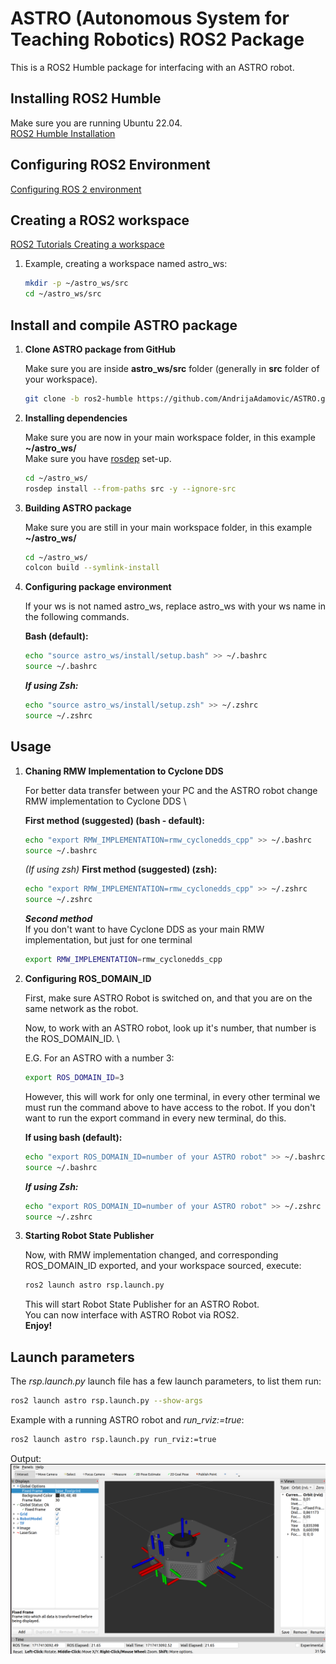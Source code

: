 # ASTRO (Autonomous System for Teaching Robotics) ROS2 Package
This is a ROS2 Humble package for interfacing with an ASTRO robot.

## Installing ROS2 Humble

Make sure you are running Ubuntu 22.04. \
[ROS2 Humble Installation](https://docs.ros.org/en/humble/Installation/Ubuntu-Install-Debians.html)

## Configuring ROS2 Environment
[Configuring ROS 2 environment](https://docs.ros.org/en/humble/Tutorials/Configuring-ROS2-Environment.html)

## Creating a ROS2 workspace
[ROS2 Tutorials Creating a workspace](https://docs.ros.org/en/humble/Tutorials/Workspace/Creating-A-Workspace.html)

1. Example, creating a workspace named astro_ws:

    ```bash
    mkdir -p ~/astro_ws/src
    cd ~/astro_ws/src
    ```
## Install and compile ASTRO package

1. **Clone ASTRO package from GitHub**

    Make sure you are inside **astro_ws/src** folder (generally in **src** folder of your workspace).
    ```bash
    git clone -b ros2-humble https://github.com/AndrijaAdamovic/ASTRO.git
    ```
2. **Installing dependencies**

    Make sure you are now in your main workspace folder, in this example **~/astro_ws/** \
    Make sure you have [rosdep](https://docs.ros.org/en/humble/Tutorials/Intermediate/Rosdep.html) set-up.

    ```bash
    cd ~/astro_ws/
    rosdep install --from-paths src -y --ignore-src
    ```
3. **Building ASTRO package**

    Make sure you are still in your main workspace folder, in this example **~/astro_ws/**
    ```bash
    cd ~/astro_ws/
    colcon build --symlink-install
    ```

4. **Configuring package environment**

    If your ws is not named astro_ws, replace astro_ws with your ws name in the following commands. 

    **Bash (default):**
    ```bash
    echo "source astro_ws/install/setup.bash" >> ~/.bashrc
    source ~/.bashrc
    ```

    ***If using Zsh:***
    ```bash
    echo "source astro_ws/install/setup.zsh" >> ~/.zshrc
    source ~/.zshrc
    ```
## Usage
1. **Chaning RMW Implementation to Cyclone DDS** 

    For better data transfer between your PC and the ASTRO robot change RMW implementation to Cyclone DDS \

    **First method (suggested) (bash - default):**
    ```bash
    echo "export RMW_IMPLEMENTATION=rmw_cyclonedds_cpp" >> ~/.bashrc
    source ~/.bashrc
    ```

    *(If using zsh)* **First method (suggested) (zsh):**
    ```bash
    echo "export RMW_IMPLEMENTATION=rmw_cyclonedds_cpp" >> ~/.zshrc
    source ~/.zshrc
    ```

    ***Second method*** \
    If you don't want to have Cyclone DDS as your main RMW implementation, but just for one terminal 
    ```bash
    export RMW_IMPLEMENTATION=rmw_cyclonedds_cpp
    ```

2. **Configuring ROS_DOMAIN_ID** 

    First, make sure ASTRO Robot is switched on, and that you are on the same network as the robot. 

    Now, to work with an ASTRO robot, look up it's number, that number is the ROS_DOMAIN_ID. \

    E.G. For an ASTRO with a number 3:
    ```bash
    export ROS_DOMAIN_ID=3
    ```

    However, this will work for only one terminal, in every other terminal we must run the command above to have access to the robot. If you don't want to run the export command in every new terminal, do this. 

    **If using bash (default):**
    ```bash
    echo "export ROS_DOMAIN_ID=number of your ASTRO robot" >> ~/.bashrc
    source ~/.bashrc
    ```

    ***If using Zsh:***
    ```bash
    echo "export ROS_DOMAIN_ID=number of your ASTRO robot" >> ~/.zshrc
    source ~/.zshrc
    ```
3. **Starting Robot State Publisher**

    Now, with RMW implementation changed, and corresponding ROS_DOMAIN_ID exported, and your workspace sourced, execute:

    ```bash
    ros2 launch astro rsp.launch.py
    ```

    This will start Robot State Publisher for an ASTRO Robot. \
    You can now interface with ASTRO Robot via ROS2. \
    **Enjoy!** 

## Launch parameters

The *rsp.launch.py* launch file has a few launch parameters, to list them run:

```bash
ros2 launch astro rsp.launch.py --show-args
```

Example with a running ASTRO robot and *run_rviz:=true*:

```bash
ros2 launch astro rsp.launch.py run_rviz:=true
```

Output: \
![Rviz2 View](./media/rviz2_view.png)


    


